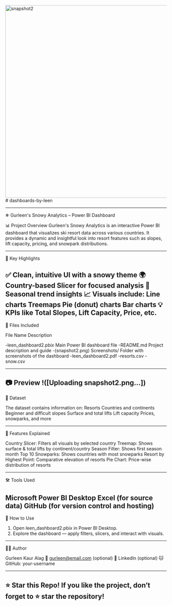 <img width="1060" height="602" alt="snapshot2" src="https://github.com/user-attachments/assets/8358bcc0-192c-4c57-b945-cc169a1eb502" /># dashboards-by-leen

---
❄ Gurleen's Snowy Analytics – Power BI Dashboard

📊 Project Overview
Gurleen's Snowy Analytics is an interactive Power BI dashboard that visualizes ski resort data across various countries. It provides a dynamic and insightful look into resort features such as slopes, lift capacity, pricing, and snowpark distributions.

---
📌 Key Highlights

✅ Clean, intuitive UI with a snowy theme
🌍 Country-based Slicer for focused analysis
📅 Seasonal trend insights
📈 Visuals include:
Line charts
Treemaps
Pie (donut) charts
Bar charts
💡 KPIs like Total Slopes, Lift Capacity, Price, etc.
---

📁 Files Included

File Name	Description

-leen_dashboard2.pbix	Main Power BI dashboard file
-README.md	Project description and guide
-(snapshot2.png) Screenshots/	Folder with screenshots of the dashboard
-leen_dashboard2.pdf
-resorts.csv
-snow.csv

---
📷 Preview
!([Uploading snapshot2.png…])
---

📂 Dataset

The dataset contains information on:
Resorts
Countries and continents
Beginner and difficult slopes
Surface and total lifts
Lift capacity
Prices, snowparks, and more

---

🎯 Features Explained

Country Slicer: Filters all visuals by selected country
Treemap: Shows surface & total lifts by continent/country
Season Filter: Shows first season month
Top 10 Snowparks: Shows countries with most snowparks
Resort by Highest Point: Comparative elevation of resorts
Pie Chart: Price-wise distribution of resorts

---
🛠 Tools Used

Microsoft Power BI Desktop
Excel (for source data)
GitHub (for version control and hosting)
---

🚀 How to Use

1. Open leen_dashboard2.pbix in Power BI Desktop.
2. Explore the dashboard — apply filters, slicers, and interact with visuals.

---

🙋‍♀ Author

Gurleen Kaur Alag
📧 gurleen@email.com (optional)
💼 LinkedIn (optional)
🐱 GitHub: your-username

---
⭐ Star this Repo!
If you like the project, don’t forget to ⭐ star the repository!
---

